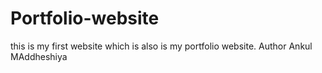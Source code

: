 # Portfolio-website
this is my first website which is also is my portfolio website.
Author Ankul MAddheshiya
